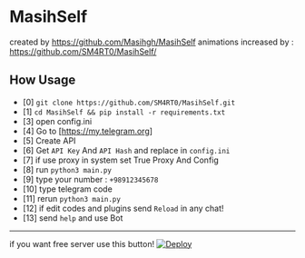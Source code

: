 # MasihSelf
created by https://github.com/Masihgh/MasihSelf
animations increased by : https://github.com/SM4RT0/MasihSelf/
## How Usage
* [0] ``git clone https://github.com/SM4RT0/MasihSelf.git``
* [1] ``cd MasihSelf && pip install -r requirements.txt``
* [3] open config.ini
* [4] Go to [https://my.telegram.org]
* [5] Create API 
* [6] Get ``API Key`` And ``API Hash`` and replace in ``config.ini``
* [7] if use proxy in system set True Proxy And Config
* [8] run ``python3 main.py``
* [9] type your number : ``+98912345678``
* [10] type telegram code
* [11] rerun ``python3 main.py``
* [12] if edit codes and plugins send ``Reload`` in any chat!
* [13] send ``help`` and use Bot
-----------------------------------------------------------------------------------------------------
 if you want free server use this button!
[![Deploy](https://www.herokucdn.com/deploy/button.svg)](https://heroku.com/deploy?template=https://github.com/SM4RT0/MasihSelf)

